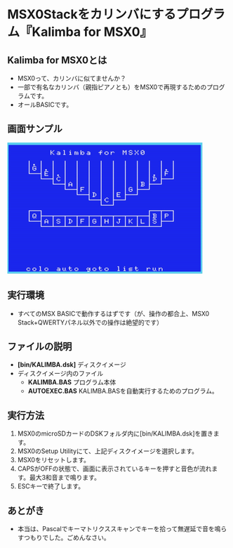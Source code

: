 # MSX0Stackをカリンバにするプログラム『Kalimba for MSX0』

## Kalimba for MSX0とは
- MSX0って、カリンバに似てませんか？
- 一部で有名なカリンバ（親指ピアノとも）をMSX0で再現するためのプログラムです。
- オールBASICです。

## 画面サンプル
<p>
<img src="/img/kalimba-1.jpg" alt="画面サンプル" width="445" height="299">
</p>

## 実行環境
- すべてのMSX BASICで動作するはずです（が、操作の都合上、MSX0 Stack+QWERTYパネル以外での操作は絶望的です）

## ファイルの説明
- **[bin/KALIMBA.dsk]** ディスクイメージ
- ディスクイメージ内のファイル
  - **KALIMBA.BAS** プログラム本体
  - **AUTOEXEC.BAS** KALIMBA.BASを自動実行するためのプログラム。

## 実行方法
1. MSX0のmicroSDカードのDSKフォルダ内に[bin/KALIMBA.dsk]を置きます。
2. MSX0のSetup Utilityにて、上記ディスクイメージを選択します。
3. MSX0をリセットします。
4. CAPSがOFFの状態で、画面に表示されているキーを押すと音色が流れます。最大3和音まで鳴ります。
5. ESCキーで終了します。

## あとがき
- 本当は、Pascalでキーマトリクススキャンでキーを拾って無遅延で音を鳴らすつもりでした。ごめんなさい。
